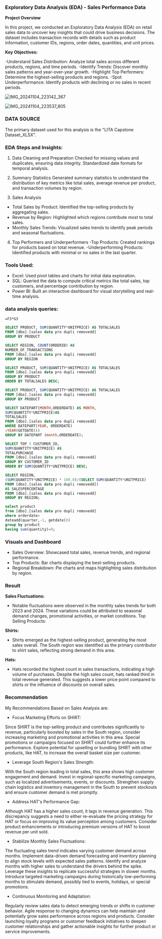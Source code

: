 
### Exploratory Data Analysis (EDA) - Sales Performance Data

**Project Overview**


In this project, we conducted an Exploratory Data Analysis (EDA) on retail sales data to uncover key insights that could drive business decisions. The dataset includes transaction records with details such as product information, customer IDs, regions, order dates, quantities, and unit prices.

**Key Objectives:**


-Understand Sales Distribution: Analyze total sales across different products, regions, and time periods.
-Identify Trends: Discover monthly sales patterns and year-over-year growth.
-Highlight Top Performers: Determine the highest-selling products and regions.
-Spot Underperformance: Identify products with declining or no sales in recent periods.




![IMG_20241104_223142_367](https://github.com/user-attachments/assets/c3aac13f-ab8b-4378-acda-b39477f94db1)



![IMG_20241104_223537_805](https://github.com/user-attachments/assets/176e3855-cc19-4eaf-8c43-4283fc400efb)



### DATA SOURCE

The primary dataset used for this analysis is the "LITA Capstone Dataset_XLSX".



### EDA Steps and Insights:
1. Data Cleaning and Preparation
Checked for missing values and duplicates, ensuring data integrity.
Standardized date formats for temporal analysis.

2. Summary Statistics
Generated summary statistics to understand the distribution of key metrics like total sales, average revenue per product, and transaction volumes by region.

3. Sales Analysis
- Total Sales by Product: Identified the top-selling products by aggregating sales.
- Revenue by Region: Highlighted which regions contribute most to total sales.
- Monthly Sales Trends: Visualized sales trends to identify peak periods and seasonal fluctuations.

4. Top Performers and Underperformers
-Top Products: Created rankings for products based on total revenue.
-Underperforming Products: Identified products with minimal or no sales in the last quarter.



### Tools Used:
- Excel: Used pivot tables and charts for initial data exploration.
- SQL: Queried the data to compute critical metrics like total sales, top customers, and percentage contribution by region.
- Power BI: Built an interactive dashboard for visual storytelling and real-time analysis.


### data analysis queries:

``` Excel
=F3*G3
```

``` sql
SELECT PRODUCT, SUM(QUANTITY*UNITPRICE) AS TOTALSALES
FROM [dbo].[sales data pro dupli removedd]
GROUP BY PRODUCT
```

``` sql
SELECT REGION, COUNT(ORDERID) AS
NUMBER_OF_TRANSACTIONS
FROM [dbo].[sales data pro dupli removedd]
GROUP BY REGION
```

``` sql
SELECT PRODUCT, SUM(QUANTITY*UNITPRICE) AS TOTALSALES
FROM [dbo].[sales data pro dupli removedd]
GROUP BY PRODUCT
ORDER BY TOTALSALES DESC;
```


```sql
SELECT PRODUCT, SUM(QUANTITY*UNITPRICE) AS TOTALSALES
FROM [dbo].[sales data pro dupli removedd]
GROUP BY PRODUCT
```


```sql
SELECT DATEPART(MONTH,ORDERDATE) AS MONTH,
SUM(QUANTITY*UNITPRICE)AS
TOTALSALES
FROM [dbo].[sales data pro dupli removedd]
WHERE DATEPART(YEAR, ORDERDATE)
=YEAR(GETDATE())
GROUP BY DATEPART (month,ORDERDATE);
```

```sql
SELECT TOP 5 CUSTOMER_ID,
SUM(QUANTITY*UNITPRICE) AS
TOTALPURCHASE
FROM [dbo].[sales data pro dupli removedd]
GROUP BY CUSTOMER_ID 
ORDER BY SUM(QUANTITY*UNITPRICE) DESC;
```

```sql
SELECT REGION, 
(SUM(QUANTITY*UNITPRICE) * 100.0)/(SELECT SUM(QUANTITY*UNITPRICE)
FROM [dbo].[sales data pro dupli removedd])
AS SALESPERCENTAGE
FROM [dbo].[sales data pro dupli removedd]
GROUP BY REGION;
```


```sql
select product
from [dbo].[sales data pro dupli removedd]
where orderdate>
dateadd(quarter,-1, getdate())
group by product
having sum(quantity)=0;
```



### Visuals and Dashboard
- Sales Overview: Showcased total sales, revenue trends, and regional performance.
- Top Products: Bar charts displaying the best-selling products.
- Regional Breakdown: Pie charts and maps highlighting sales distribution by region.


### Result
**Sales Fluctuations:**

- Notable fluctuations were observed in the monthly sales trends for both 2023 and 2024. These variations could be attributed to seasonal demand changes, promotional activities, or market conditions.
Top Selling Products:

**Shirts:**

- Shirts emerged as the highest-selling product, generating the most sales overall.
The South region was identified as the primary contributor to shirt sales, reflecting strong demand in this area.


**Hats:**

- Hats recorded the highest count in sales transactions, indicating a high volume of purchases.
Despite the high sales count, hats ranked third in total revenue generated. This suggests a lower price point compared to shirts or the influence of discounts on overall sales.

### Recommendation

 
 My Recommendations Based on Sales Analysis are:

- Focus Marketing Efforts on SHIRT:

Since SHIRT is the top-selling product and contributes significantly to revenue, particularly boosted by sales in the South region, consider increasing marketing and promotional activities in this area. Special promotions or campaigns focused on SHIRT could further enhance its performance.
Explore potential for upselling or bundling SHIRT with other products, like HAT, to increase the overall basket size per customer.


- Leverage South Region's Sales Strength:

With the South region leading in total sales, this area shows high customer engagement and demand. Invest in regional-specific marketing campaigns, such as localized advertisements, events, or discounts.
Strengthen supply chain logistics and inventory management in the South to prevent stockouts and ensure customer demand is met promptly.


- Address HAT's Performance Gap:

Although HAT has a higher sales count, it lags in revenue generation. This discrepancy suggests a need to either re-evaluate the pricing strategy for HAT or focus on improving its value perception among customers.
Consider product enhancements or introducing premium versions of HAT to boost revenue per unit sold.


- Stabilize Monthly Sales Fluctuations:

The fluctuating sales trend indicates varying customer demand across months. Implement data-driven demand forecasting and inventory planning to align stock levels with expected sales patterns.
Identify and analyze months with higher sales to understand the drivers behind the spike. Leverage these insights to replicate successful strategies in slower months.
Introduce targeted marketing campaigns during historically low-performing months to stimulate demand, possibly tied to events, holidays, or special promotions.


- Continuous Monitoring and Adaptation:

Regularly review sales data to detect emerging trends or shifts in customer behavior. Agile response to changing dynamics can help maintain and potentially grow sales performance across regions and products.
Consider launching loyalty programs or customer feedback initiatives to deepen customer relationships and gather actionable insights for further product or service improvements.

